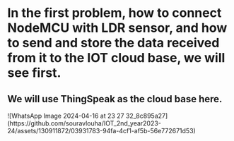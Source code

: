 <h1> In the first problem, how to connect NodeMCU with LDR sensor, and how to send and store the data received from it to the IOT cloud base, we will see first.</h1>


<h2> We will use ThingSpeak as the cloud base here. </h2>
![WhatsApp Image 2024-04-16 at 23 27 32_8c895a27](https://github.com/souravlouha/IOT_2nd_year2023-24/assets/130911872/03931783-94fa-4cf1-af5b-56e772671d53)



